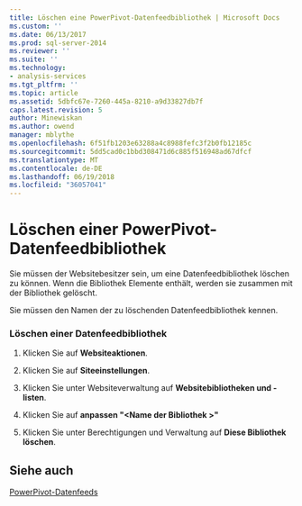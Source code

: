 ```yaml
---
title: Löschen eine PowerPivot-Datenfeedbibliothek | Microsoft Docs
ms.custom: ''
ms.date: 06/13/2017
ms.prod: sql-server-2014
ms.reviewer: ''
ms.suite: ''
ms.technology:
- analysis-services
ms.tgt_pltfrm: ''
ms.topic: article
ms.assetid: 5dbfc67e-7260-445a-8210-a9d33827db7f
caps.latest.revision: 5
author: Minewiskan
ms.author: owend
manager: mblythe
ms.openlocfilehash: 6f51fb1203e63288a4c8988fefc3f2b0fb12185c
ms.sourcegitcommit: 5dd5cad0c1bbd308471d6c885f516948ad67dfcf
ms.translationtype: MT
ms.contentlocale: de-DE
ms.lasthandoff: 06/19/2018
ms.locfileid: "36057041"
---
```

# <a name="delete-a-powerpivot-data-feed-library"></a>Löschen einer PowerPivot-Datenfeedbibliothek
  Sie müssen der Websitebesitzer sein, um eine Datenfeedbibliothek löschen zu können. Wenn die Bibliothek Elemente enthält, werden sie zusammen mit der Bibliothek gelöscht.  
  
 Sie müssen den Namen der zu löschenden Datenfeedbibliothek kennen.  
  
### <a name="delete-a-data-feed-library"></a>Löschen einer Datenfeedbibliothek  
  
1.  Klicken Sie auf **Websiteaktionen**.  
  
2.  Klicken Sie auf **Siteeinstellungen**.  
  
3.  Klicken Sie unter Websiteverwaltung auf **Websitebibliotheken und -listen**.  
  
4.  Klicken Sie auf **anpassen "\<Name der Bibliothek >"**  
  
5.  Klicken Sie unter Berechtigungen und Verwaltung auf **Diese Bibliothek löschen**.  
  
## <a name="see-also"></a>Siehe auch  
 [PowerPivot-Datenfeeds](power-pivot-data-feeds.md)  
  
  